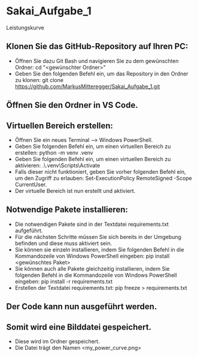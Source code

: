 # Sakai_Aufgabe_1
Leistungskurve

## Klonen Sie das GitHub-Repository auf Ihren PC:
- Öffnen Sie dazu Git Bash und navigieren Sie zu dem gewünschten Ordner: cd "<gewünschter Ordner>"
- Geben Sie den folgenden Befehl ein, um das Repository in den Ordner zu klonen: git clone <https://github.com/MarkusMitteregger/Sakai_Aufgabe_1.git>

## Öffnen Sie den Ordner in VS Code.

## Virtuellen Bereich erstellen:
- Öffnen Sie ein neues Terminal --> Windows PowerShell.
- Geben Sie folgenden Befehl ein, um einen virtuellen Bereich zu erstellen: python -m venv .venv
- Geben Sie folgenden Befehl ein, um einen virtuellen Bereich zu aktivieren: .\\.venv\Scripts\Activate
- Falls dieser nicht funktioniert, geben Sie vorher folgenden Befehl ein, um den Zugriff zu erlauben: Set-ExecutionPolicy RemoteSigned -Scope CurrentUser.
- Der virtuelle Bereich ist nun erstellt und aktiviert.

## Notwendige Pakete installieren:
- Die notwendigen Pakete sind in der Textdatei requirements.txt aufgeführt.
- Für die nächsten Schritte müssen Sie sich bereits in der Umgebung befinden und diese muss aktiviert sein.
- Sie können sie einzeln installieren, indem Sie folgenden Befehl in die Kommandozeile von Windows PowerShell eingeben: pip install <gewünschtes Paket>
- Sie können auch alle Pakete gleichzeitig installieren, indem Sie folgenden Befehl in die Kommandozeile von Windows PowerShell eingeben: pip install -r requirements.txt
- Erstellen der Textdatei requirements.txt: pip freeze > requirements.txt

## Der Code kann nun ausgeführt werden.

## Somit wird eine Bilddatei gespeichert.
- Diese wird im Ordner <figures> gespeichert.
- Die Datei trägt den Namen <my_power_curve.png>
